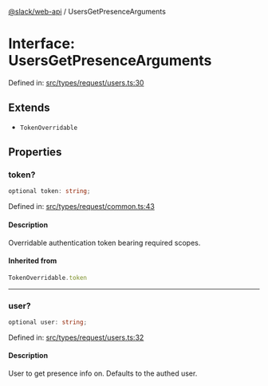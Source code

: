 [@slack/web-api](../index.md) / UsersGetPresenceArguments

# Interface: UsersGetPresenceArguments

Defined in: [src/types/request/users.ts:30](https://github.com/slackapi/node-slack-sdk/blob/main/packages/web-api/src/types/request/users.ts#L30)

## Extends

- `TokenOverridable`

## Properties

### token?

```ts
optional token: string;
```

Defined in: [src/types/request/common.ts:43](https://github.com/slackapi/node-slack-sdk/blob/main/packages/web-api/src/types/request/common.ts#L43)

#### Description

Overridable authentication token bearing required scopes.

#### Inherited from

```ts
TokenOverridable.token
```

***

### user?

```ts
optional user: string;
```

Defined in: [src/types/request/users.ts:32](https://github.com/slackapi/node-slack-sdk/blob/main/packages/web-api/src/types/request/users.ts#L32)

#### Description

User to get presence info on. Defaults to the authed user.
